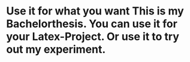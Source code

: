 <h1> Use it for what you want
This is my Bachelorthesis.
You can use it for your Latex-Project. 
Or use it to try out my experiment.
